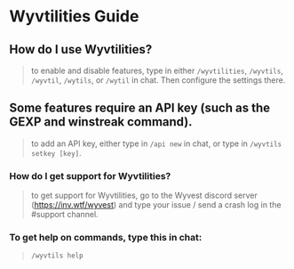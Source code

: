 # Wyvtilities Guide

## How do I use Wyvtilities?
> to enable and disable features, type in either `/wyvtilities`, `/wyvtils`, `/wyvtil`, `/wytils`, or `/wytil` in chat. Then configure the settings there. 

## Some features require an API key (such as the GEXP and winstreak command).
> to add an API key, either type in `/api new` in chat, or type in `/wyvtils setkey [key]`.

### How do I get support for Wyvtilities?
> to get support for Wyvtilities, go to the Wyvest discord server (https://inv.wtf/wyvest) and type your issue / send a crash log in the #support channel.

### To get help on commands, type this in chat:
> `/wyvtils help`
